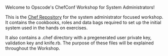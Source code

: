 Welcome to Opscode's ChefConf Workshop for System Administrators!

This is the
[Chef Repository](http://wiki.opscode.com/display/chef/Chef+Repository)
for the system administrator focused workshop. It contains the
cookbooks, roles and data bags required to set up the initial system
used in the hands on exercises.

It also contains a .chef directory with a pregenerated user private
key, validation key and knife.rb. The purpose of these files will be
explained throughout the Workshop.

